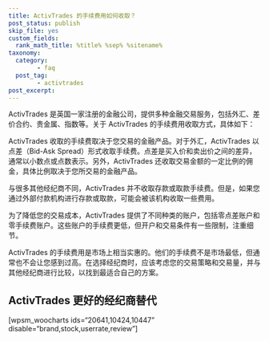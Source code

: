 ```yaml
---
title: ActivTrades 的手续费用如何收取？
post_status: publish
skip_file: yes
custom_fields:
  rank_math_title: %title% %sep% %sitename%
taxonomy:
  category:
        - faq
  post_tag:
        - activtrades
post_excerpt: 
---
```

ActivTrades 是英国一家注册的金融公司，提供多种金融交易服务，包括外汇、差价合约、贵金属、指数等。关于 ActivTrades 的手续费用收取方式，具体如下：

ActivTrades 收取的手续费取决于您交易的金融产品。对于外汇，ActivTrades 以点差（Bid-Ask Spread）形式收取手续费。点差是买入价和卖出价之间的差异，通常以小数点或点数表示。另外，ActivTrades 还收取交易金额的一定比例的佣金，具体比例取决于您所交易的金融产品。

与很多其他经纪商不同，ActivTrades 并不收取存款或取款手续费。但是，如果您通过外部付款机构进行存款或取款，可能会被该机构收取一些费用。

为了降低您的交易成本，ActivTrades 提供了不同种类的账户，包括零点差账户和零手续费账户。这些账户的手续费更低，但开户和交易条件有一些限制，注重细节。

ActivTrades 的手续费用是市场上相当实惠的。他们的手续费不是市场最低，但通常也不会让您感到过高。在选择经纪商时，应该考虑您的交易策略和交易量，并与其他经纪商进行比较，以找到最适合自己的方案。

## ActivTrades 更好的经纪商替代

[wpsm_woocharts ids=“20641,10424,10447” disable=“brand,stock,userrate,review”]